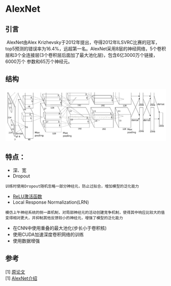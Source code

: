 # AlexNet
## 引言
 AlexNet由Alex Krizhevsky于2012年提出，夺得2012年ILSVRC比赛的冠军，top5预测的错误率为16.4%，远超第一名。AlexNet采用8层的神经网络，5个卷积层和3个全连接层(3个卷积层后面加了最大池化层)，包含6亿3000万个链接，6000万个 参数和65万个神经元。

## 结构

![avatar](images/dl-alexnet/architecture.jpg)

## 特点：
- 深、宽
- Dropout
```
训练时使用Dropout随机忽略一部分神经元，防止过拟合，增加模型的泛化能力
```
- [ReLU激活函数](dl-activation.md)
- Local Response Normalization(LRN)
```
模仿上午神经系统的侧一直机制，对局部神经元的活动创建竞争机制，使得其中响应比较大的值变得相对更大，并抑制其他反馈较小的神经元，增强了模型的泛化能力
```
- 在CNN中使用重叠的最大池化(步长小于卷积核)
- 使用CUDA加速深度卷积网络的训练
- 使用数据增强

## 参考
[1] [原论文](./thesis/imagenet-classification-with-deep-convolutional-neural-networks.pdf)<br/>
[1] [AlexNet介绍](https://blog.csdn.net/u013181595/article/details/80972594) <br/>
